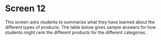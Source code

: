 # Screen 12

This screen asks students to summarize what they have learned about the different types of products. The table below gives sample answers for how students might rank the different products for the different categories. 